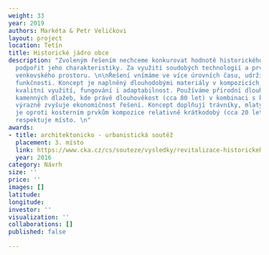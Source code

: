 ```yaml
---
weight: 33
year: 2019
authors: Markéta & Petr Veličkovi
layout: project
location: Tetín
title: Historické jádro obce
description: "Zvoleným řešením nechceme konkurovat hodnotě historického odkazu, spíše
  podpořit jeho charakteristiky. Za využití soudobých technologií a prvků udržet identitu
  venkovského prostoru. \n\nŘešení vnímáme ve více úrovních času, udržitelnosti a
  funkčnosti. Koncept je naplněný dlouhodobými materiály v kompozicích, které umožní
  kvalitní využití, fungování i adaptabilnost. Používáme přírodní dlouhověké materiály
  kamenných dlažeb, kde právě dlouhověkost (cca 80 let) v kombinaci s kosterní vegetací
  výrazně zvyšuje ekonomičnost řešení. Koncept doplňují trávníky, mlaty, štěrky. Mobiliář
  je oproti kosterním prvkům kompozice relativně krátkodobý (cca 20 let), též však
  respektuje místo. \n"
awards:
- title: architektonicko - urbanistická soutěž
  placement: 3. místo
  link: https://www.cka.cz/cs/souteze/vysledky/revitalizace-historickeho-jadra-obce-tetin
  year: 2016
category: Návrh
size: ''
price: ''
images: []
latitude: 
longitude: 
investor: ''
visualization: ''
collaborations: []
published: false

---
```

